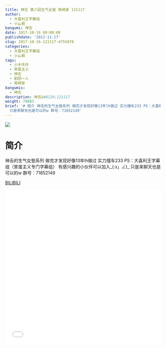 ```yaml
---
title: 神舌 第八回生气女塾 筱崎爱 121117
author:
  - 大喜利王字幕组
  - 小山君
bangumi: 神舌
date: 2017-10-16 00:00:00
publishdate: '2012-11-17'
slug: 2017-10-16-121117-4755070
categories:
  - 大喜利王字幕组
  - 小山君
tags:
  - 小木矢作
  - 笨蛋主义
  - 神舌
  - 剧团一人
  - 筱崎爱
bangumis:
  - 神舌
description: 神舌&#8226;121117
weight: 78883
brief: '# 简介 神舌的生气女塾系列 做完才发现好像13年lh做过 实力撞车233 PS：大喜利王字幕组（笨蛋主义专门字幕组） 有感兴趣的小伙伴可以加入_(:з」∠)_
  只是来聊天也是可以的w 群号：71852149'
---
```


![](https://i.imgur.com/hoHeeUs.jpg)

# 简介  
神舌的生气女塾系列
做完才发现好像13年lh做过 实力撞车233
PS：大喜利王字幕组（笨蛋主义专门字幕组） 
有感兴趣的小伙伴可以加入_(:з」∠)_  只是来聊天也是可以的w
群号：71852149

  [BILIBILI](https://www.bilibili.com/video/av4755070/)


<div class="vcontainer">  <iframe class='video' src="//www.bilibili.com/blackboard/player.html?aid=4755070" width="100%" height="500" frameborder="0" allowfullscreen="allowfullscreen"></iframe></div>
